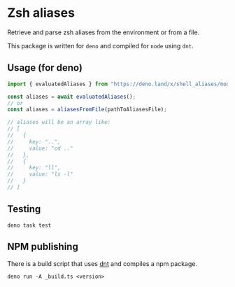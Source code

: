 # Zsh aliases

Retrieve and parse zsh aliases from the environment or from a file.

This package is written for `deno` and compiled for `node` using `dnt`.

## Usage (for deno)

```typescript
import { evaluatedAliases } from "https://deno.land/x/shell_aliases/mod.ts";

const aliases = await evaluatedAliases();
// or
const aliases = aliasesFromFile(pathToAliasesFile);

// aliases will be an array like:
// [
//   {
//     key: "..",
//     value: "cd .."
//   },
//   {
//     key: "ll",
//     value: "ls -l"
//   }
// ]
```

## Testing

```
deno task test
```

## NPM publishing

There is a build script that uses [dnt](https://deno.land/x/dnt) and compiles a
npm package.

```
deno run -A _build.ts <version>
```
